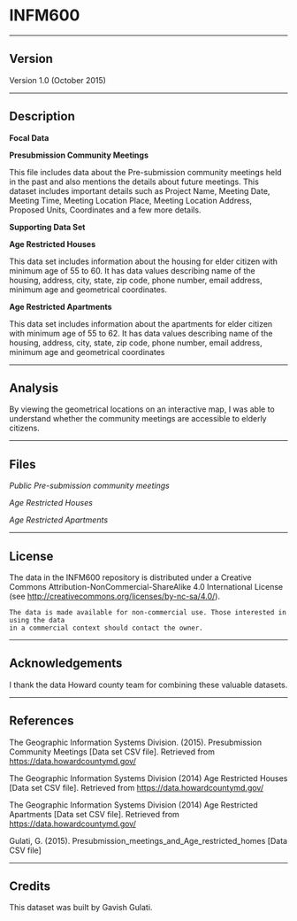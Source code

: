 # INFM600
-------
Version
-------

Version 1.0 (October 2015)

-----------
Description
-----------

**Focal Data**

**Presubmission Community Meetings**

This file includes data about the Pre-submission community meetings held in the past and also mentions the details about future meetings. This dataset includes important details such as Project Name, Meeting Date, Meeting Time, Meeting Location Place, Meeting Location Address, Proposed Units, Coordinates and a few more details.

**Supporting Data Set**

**Age Restricted Houses**

This data set includes information about the housing for elder citizen with minimum age of 55 to 60. It has data values describing name of the housing, address, city, state, zip code, phone number, email address, minimum age and geometrical coordinates.





**Age Restricted Apartments**

This data set includes information about the apartments for elder citizen with minimum age of 55 to 62. It has data values describing name of the housing, address, city, state, zip code, phone number, email address, minimum age and geometrical coordinates

---------------
Analysis
---------------

By viewing the geometrical locations on an interactive map, I was able to understand whether the community meetings are accessible to elderly citizens.	

-----
Files
-----

*Public Pre-submission community meetings*

*Age Restricted Houses*

*Age Restricted Apartments*

------- 
License
-------

The data in the INFM600 repository is distributed under a Creative Commons 
Attribution-NonCommercial-ShareAlike 4.0 International License (see 
http://creativecommons.org/licenses/by-nc-sa/4.0/).
   
	The data is made available for non-commercial use. Those interested in using the data 
   	in a commercial context should contact the owner.

----------------
Acknowledgements
----------------

   I thank the data Howard county team for combining these valuable datasets.

----------
References
----------

The Geographic Information Systems Division. (2015). Presubmission Community Meetings [Data set CSV file]. Retrieved from https://data.howardcountymd.gov/

The Geographic Information Systems Division (2014) Age Restricted Houses [Data set CSV file]. Retrieved from https://data.howardcountymd.gov/

The Geographic Information Systems Division (2014) Age Restricted Apartments [Data set CSV file]. Retrieved from https://data.howardcountymd.gov/

Gulati, G. (2015). Presubmission_meetings_and_Age_restricted_homes [Data CSV file]

-------
Credits
-------

This dataset was built by Gavish Gulati.

